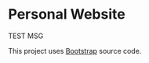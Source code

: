# Personal Website
TEST MSG

This project uses [Bootstrap](https://github.com/twbs/bootstrap) source code.
